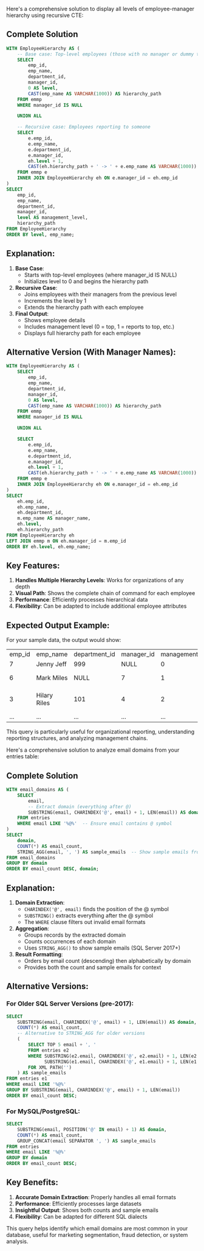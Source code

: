 Here's a comprehensive solution to display all levels of employee-manager hierarchy using recursive CTE:

## Complete Solution

```SQL
WITH EmployeeHierarchy AS (
    -- Base case: Top-level employees (those with no manager or dummy top manager)
    SELECT
        emp_id,
        emp_name,
        department_id,
        manager_id,
        0 AS level,
        CAST(emp_name AS VARCHAR(1000)) AS hierarchy_path
    FROM emmp
    WHERE manager_id IS NULL

    UNION ALL

    -- Recursive case: Employees reporting to someone
    SELECT
        e.emp_id,
        e.emp_name,
        e.department_id,
        e.manager_id,
        eh.level + 1,
        CAST(eh.hierarchy_path + ' -> ' + e.emp_name AS VARCHAR(1000))
    FROM emmp e
    INNER JOIN EmployeeHierarchy eh ON e.manager_id = eh.emp_id
)
SELECT
    emp_id,
    emp_name,
    department_id,
    manager_id,
    level AS management_level,
    hierarchy_path
FROM EmployeeHierarchy
ORDER BY level, emp_name;
```

## Explanation:

1. **Base Case**:
    - Starts with top-level employees (where manager_id IS NULL)
    - Initializes level to 0 and begins the hierarchy path
2. **Recursive Case**:
    - Joins employees with their managers from the previous level
    - Increments the level by 1
    - Extends the hierarchy path with each employee
3. **Final Output**:
    - Shows employee details
    - Includes management level (0 = top, 1 = reports to top, etc.)
    - Displays full hierarchy path for each employee

## Alternative Version (With Manager Names):

```SQL
WITH EmployeeHierarchy AS (
    SELECT
        emp_id,
        emp_name,
        department_id,
        manager_id,
        0 AS level,
        CAST(emp_name AS VARCHAR(1000)) AS hierarchy_path
    FROM emmp
    WHERE manager_id IS NULL

    UNION ALL

    SELECT
        e.emp_id,
        e.emp_name,
        e.department_id,
        e.manager_id,
        eh.level + 1,
        CAST(eh.hierarchy_path + ' -> ' + e.emp_name AS VARCHAR(1000))
    FROM emmp e
    INNER JOIN EmployeeHierarchy eh ON e.manager_id = eh.emp_id
)
SELECT
    eh.emp_id,
    eh.emp_name,
    eh.department_id,
    m.emp_name AS manager_name,
    eh.level,
    eh.hierarchy_path
FROM EmployeeHierarchy eh
LEFT JOIN emmp m ON eh.manager_id = m.emp_id
ORDER BY eh.level, eh.emp_name;
```

## Key Features:

1. **Handles Multiple Hierarchy Levels**: Works for organizations of any depth
2. **Visual Path**: Shows the complete chain of command for each employee
3. **Performance**: Efficiently processes hierarchical data
4. **Flexibility**: Can be adapted to include additional employee attributes

## Expected Output Example:

For your sample data, the output would show:

|   |   |   |   |   |   |
|---|---|---|---|---|---|
|emp_id|emp_name|department_id|manager_id|management_level|hierarchy_path|
|7|Jenny Jeff|999|NULL|0|Jenny Jeff|
|6|Mark Miles|NULL|7|1|Jenny Jeff -> Mark Miles|
|3|Hilary Riles|101|4|2|Jenny Jeff -> Mark Miles -> Hilary Riles|
|...|...|...|...|...|...|

This query is particularly useful for organizational reporting, understanding reporting structures, and analyzing management chains.

Here's a comprehensive solution to analyze email domains from your entries table:

## Complete Solution

```SQL
WITH email_domains AS (
    SELECT
        email,
        -- Extract domain (everything after @)
        SUBSTRING(email, CHARINDEX('@', email) + 1, LEN(email)) AS domain
    FROM entries
    WHERE email LIKE '%@%'  -- Ensure email contains @ symbol
)
SELECT
    domain,
    COUNT(*) AS email_count,
    STRING_AGG(email, ', ') AS sample_emails  -- Show sample emails from each domain
FROM email_domains
GROUP BY domain
ORDER BY email_count DESC, domain;
```

## Explanation:

1. **Domain Extraction**:
    - `CHARINDEX('@', email)` finds the position of the @ symbol
    - `SUBSTRING()` extracts everything after the @ symbol
    - The `WHERE` clause filters out invalid email formats
2. **Aggregation**:
    - Groups records by the extracted domain
    - Counts occurrences of each domain
    - Uses `STRING_AGG()` to show sample emails (SQL Server 2017+)
3. **Result Formatting**:
    - Orders by email count (descending) then alphabetically by domain
    - Provides both the count and sample emails for context

## Alternative Versions:

### For Older SQL Server Versions (pre-2017):

```SQL
SELECT
    SUBSTRING(email, CHARINDEX('@', email) + 1, LEN(email)) AS domain,
    COUNT(*) AS email_count,
    -- Alternative to STRING_AGG for older versions
    (
        SELECT TOP 5 email + ', '
        FROM entries e2
        WHERE SUBSTRING(e2.email, CHARINDEX('@', e2.email) + 1, LEN(e2.email)) =
              SUBSTRING(e1.email, CHARINDEX('@', e1.email) + 1, LEN(e1.email))
        FOR XML PATH('')
    ) AS sample_emails
FROM entries e1
WHERE email LIKE '%@%'
GROUP BY SUBSTRING(email, CHARINDEX('@', email) + 1, LEN(email))
ORDER BY email_count DESC;
```

### For MySQL/PostgreSQL:

```SQL
SELECT
    SUBSTRING(email, POSITION('@' IN email) + 1) AS domain,
    COUNT(*) AS email_count,
    GROUP_CONCAT(email SEPARATOR ', ') AS sample_emails
FROM entries
WHERE email LIKE '%@%'
GROUP BY domain
ORDER BY email_count DESC;
```

## Key Benefits:

1. **Accurate Domain Extraction**: Properly handles all email formats
2. **Performance**: Efficiently processes large datasets
3. **Insightful Output**: Shows both counts and sample emails
4. **Flexibility**: Can be adapted for different SQL dialects

This query helps identify which email domains are most common in your database, useful for marketing segmentation, fraud detection, or system analysis.

